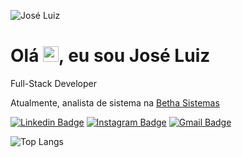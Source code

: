 <p align="left"><img src="https://komarev.com/ghpvc/?username=joseluizrosajunior" alt="José Luiz" /></p>


<h1 align = "justify"> Olá <img src="https://media.giphy.com/media/hvRJCLFzcasrR4ia7z/giphy.gif" width="25px">, eu sou José Luiz</h1>
<p align = "justify">Full-Stack Developer</p>

Atualmente, analista de sistema na [Betha Sistemas](https://www.betha.com.br)


[![Linkedin Badge](https://img.shields.io/badge/-joseluizjunior-blue?style=flat-square&logo=Linkedin&logoColor=white&link=https://www.linkedin.com/in/joseluizjunior/)](https://www.linkedin.com/in/joseluizjunior/)
[![Instagram Badge](https://img.shields.io/badge/-junior.joseluizrosa-purple?style=flat-square&logo=instagram&logoColor=white&link=https://www.instagram.com/junior.joseluizrosa/?hl=pt-br)](https://instagram.com/junior.joseluizrosa)
[![Gmail Badge](https://img.shields.io/badge/-junior.joseluizrosa@gmail.com-c14438?style=flat-square&logo=Gmail&logoColor=white&link=mailto:junior.joseluizrosa@gmail.com)](mailto:junior.joseluizrosa@gmail.com)

![Top Langs](https://github-readme-stats.vercel.app/api/top-langs/?username=joseluizrosajunior&theme=radical&layout=compact)


[instagram]: https://instagram.com/junior.joseluizrosa
[linkedin]: https://www.linkedin.com/in/joseluizjunior
